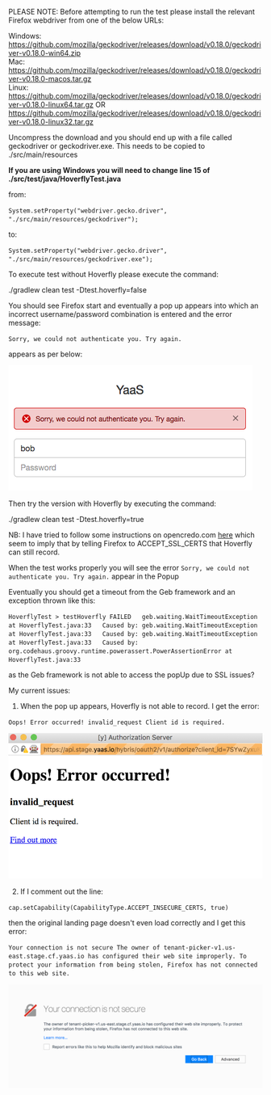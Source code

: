 PLEASE NOTE: Before attempting to run the test please install the relevant Firefox webdriver from one of the below URLs:

Windows:  
https://github.com/mozilla/geckodriver/releases/download/v0.18.0/geckodriver-v0.18.0-win64.zip  
Mac:  
https://github.com/mozilla/geckodriver/releases/download/v0.18.0/geckodriver-v0.18.0-macos.tar.gz  
Linux:  
https://github.com/mozilla/geckodriver/releases/download/v0.18.0/geckodriver-v0.18.0-linux64.tar.gz OR  
https://github.com/mozilla/geckodriver/releases/download/v0.18.0/geckodriver-v0.18.0-linux32.tar.gz  

Uncompress the download and you should end up with a file called geckodriver or geckodriver.exe. This needs to be copied to ./src/main/resources

**If you are using Windows you will need to change line 15 of ./src/test/java/HoverflyTest.java**

from:

`System.setProperty("webdriver.gecko.driver", "./src/main/resources/geckodriver");`

to:

`System.setProperty("webdriver.gecko.driver", "./src/main/resources/geckodriver.exe");`

To execute test without Hoverfly please execute the command:

./gradlew clean test -Dtest.hoverfly=false

You should see Firefox start and eventually a pop up appears into which an incorrect username/password combination is entered and the error message:

`Sorry, we could not authenticate you. Try again.`

appears as per below:

![Alt text](./src/main/resources/WeCouldNotAuthenticateYou.png?raw=true "Pop Up Correct Error")

Then try the version with Hoverfly by executing the command:

./gradlew clean test -Dtest.hoverfly=true

NB: I have tried to follow some instructions on opencredo.com [here](https://opencredo.com/simulating-github-oauth2-login-junit-webdriver-hoverfly/) which seem to imply that by telling Firefox to ACCEPT_SSL_CERTS that Hoverfly can still record.

When the test works properly you will see the error `Sorry, we could not authenticate you. Try again.` appear in the Popup

Eventually you should get a timeout from the Geb framework and an exception thrown like this:

`HoverflyTest > testHoverfly FAILED  
     geb.waiting.WaitTimeoutException at HoverflyTest.java:33  
         Caused by: geb.waiting.WaitTimeoutException at HoverflyTest.java:33  
             Caused by: geb.waiting.WaitTimeoutException at HoverflyTest.java:33  
                 Caused by: org.codehaus.groovy.runtime.powerassert.PowerAssertionError at HoverflyTest.java:33`  

as the Geb framework is not able to access the popUp due to SSL issues?

My current issues:

1. When the pop up appears, Hoverfly is not able to record. I get the error:

`Oops! Error occurred!
invalid_request
Client id is required.`

![Alt text](./src/main/resources/PopUpError.png?raw=true "Pop Up Error")

2. If I comment out the line:

`cap.setCapability(CapabilityType.ACCEPT_INSECURE_CERTS, true)`

then the original landing page doesn't even load correctly and I get this error:

`Your connection is not secure
The owner of tenant-picker-v1.us-east.stage.cf.yaas.io has configured their web site improperly. To protect your information from being stolen, Firefox has not connected to this web site.`

![Alt text](./src/main/resources/LandingPageError.png?raw=true "Landing Page Error")

